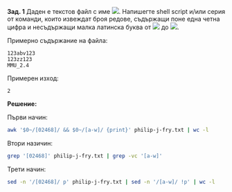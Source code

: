 **Зад. 1** Даден е текстов файл с име <img src="https://latex.codecogs.com/svg.latex?\Large&space;philip-j-fry.txt">. Напишегте shell script и/или серия от команди, които извеждат броя редове, съдържащи поне една четна цифра и несъдържащи малка латинска буква от <img src="https://latex.codecogs.com/svg.latex?\Large&space;а"> до <img src="https://latex.codecogs.com/svg.latex?\Large&space;w">.

Примерно съдържание на файла:

```
123abv123
123zz123
MMU_2.4
```

Примерен изход:

```
2
```

**Решение:** 

Първи начин:

```sh
awk '$0~/[02468]/ && $0~/[a-w]/ {print}' philip-j-fry.txt | wc -l
```

Втори назичин:

```sh
grep '[02468]' philip-j-fry.txt | grep -vc '[a-w]'
```

Трети начин:

```sh
sed -n '/[02468]/ p' philip-j-fry.txt | sed -n '/[a-w]/ !p' | wc -l
```

